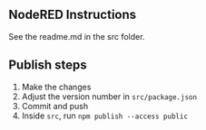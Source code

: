 ## NodeRED Instructions

See the readme.md in the src folder.

## Publish steps

1. Make the changes
2. Adjust the version number in `src/package.json`
3. Commit and push
4. Inside `src`, run `npm publish --access public`
